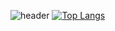 ![header](https://capsule-render.vercel.app/api?type=Waving&color=gradient&text=%20풀스택%20특강)
[![Top Langs](https://github-readme-stats.vercel.app/api/top-langs/?username=Sion-Lee919)](https://github.com/Sion-Lee919/github-readme-stats)




<!--
|Header|Description|
|--|--|
|cell1|cell2|
|cell1|cell2|
|cell1|cell2|
|cell1|cell2|

![C](https://img.shields.io/badge/-C-123456?style=flat-square&logo=C&logoColor=black)
![자바](https://img.shields.io/badge/-자바-007396?style=flat&logo=Java&logoColor=ffffff)
![Spring](https://img.shields.io/badge/-Spring-6DB33F?style=for-the-badge&logo=Spring&logoColor=white)
![TypeScript](https://img.shields.io/badge/-TypeScript-3178C6?style=flat-square&logo=TypeScript&logoColor=white)
![Serverless](https://img.shields.io/badge/-Serverless-FD5750?style=flat-square&logo=Serverless&logoColor=magenta)
![MariaDB](https://img.shields.io/badge/-MariaDB-1F305F?style=flat-square&logo=mariadb&logoColor=white)

# Hi there 👋
## Hi there 👋
### Hi there 👋
#### Hi there 👋
##### Hi there 👋
---
**두껍게** <br>
*기울임* <br>
~~취소선~~ <br>

* 1번
* 2번
- 1번
- 2번

[네이버](naver.com)

```
System.out.prinln("Hi world")
```
%20 ->>> 띄어쓰기 %숫자 하면 특수기호
이모티콘 참조 : https://itinerant.tistory.com/60
# :smirk:
## :joy:
:rage:
타이틀 꾸미기 코드 https://github.com/kyechan99/capsule-render?tab=readme-ov-file
-->
